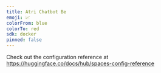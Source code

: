 ```yaml
---
title: Atri Chatbot Be
emoji: 📈
colorFrom: blue
colorTo: red
sdk: docker
pinned: false
---
```


Check out the configuration reference at https://huggingface.co/docs/hub/spaces-config-reference
